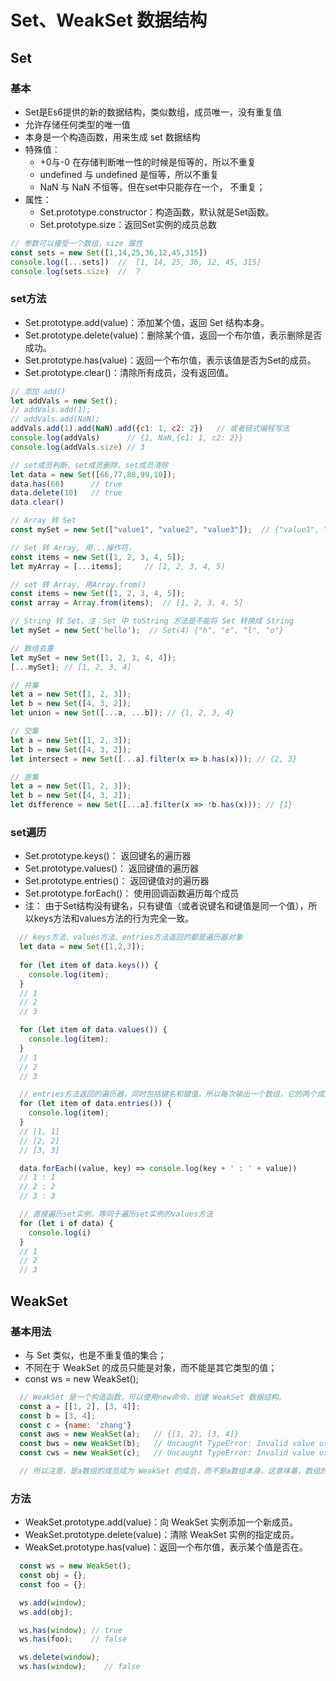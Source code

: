 # Set、WeakSet 数据结构

## Set

### 基本

- Set是Es6提供的新的数据结构，类似数组，成员唯一，没有重复值
- 允许存储任何类型的唯一值
- 本身是一个构造函数，用来生成 set 数据结构
- 特殊值：
  - +0与-0 在存储判断唯一性的时候是恒等的，所以不重复
  - undefined 与 undefined 是恒等，所以不重复
  - NaN 与 NaN 不恒等，但在set中只能存在一个， 不重复；
- 属性：
  - Set.prototype.constructor：构造函数，默认就是Set函数。
  - Set.prototype.size：返回Set实例的成员总数

```js
// 参数可以接受一个数组，size 属性
const sets = new Set([1,14,25,36,12,45,315])
console.log([...sets])  //  [1, 14, 25, 36, 12, 45, 315]
console.log(sets.size)  //  7
```

### set方法

- Set.prototype.add(value)：添加某个值，返回 Set 结构本身。
- Set.prototype.delete(value)：删除某个值，返回一个布尔值，表示删除是否成功。
- Set.prototype.has(value)：返回一个布尔值，表示该值是否为Set的成员。
- Set.prototype.clear()：清除所有成员，没有返回值。

```js
// 添加 add()
let addVals = new Set();
// addVals.add(1);
// addVals.add(NaN);
addVals.add(1).add(NaN).add({c1: 1, c2: 2})   // 或者链式编程写法
console.log(addVals)      // {1, NaN,{c1: 1, c2: 2}}
console.log(addVals.size) // 3

// set成员判断、set成员删除、set成员清除
let data = new Set([66,77,88,99,10]);
data.has(66)      // true
data.delete(10)   // true
data.clear()

// Array 转 Set
const mySet = new Set(["value1", "value2", "value3"]);  // {"value1", "value2", "value3"}

// Set 转 Array, 用...操作符，
const items = new Set([1, 2, 3, 4, 5]);
let myArray = [...items];     // [1, 2, 3, 4, 5]

// set 转 Array, 用Array.from()
const items = new Set([1, 2, 3, 4, 5]);
const array = Array.from(items);  // [1, 2, 3, 4, 5]

// String 转 Set，注：Set 中 toString 方法是不能将 Set 转换成 String
let mySet = new Set('hello');  // Set(4) {"h", "e", "l", "o"}

// 数组去重
let mySet = new Set([1, 2, 3, 4, 4]);
[...mySet]; // [1, 2, 3, 4]

// 并集
let a = new Set([1, 2, 3]);
let b = new Set([4, 3, 2]);
let union = new Set([...a, ...b]); // {1, 2, 3, 4}

// 交集
let a = new Set([1, 2, 3]);
let b = new Set([4, 3, 2]);
let intersect = new Set([...a].filter(x => b.has(x))); // {2, 3}

// 差集
let a = new Set([1, 2, 3]);
let b = new Set([4, 3, 2]);
let difference = new Set([...a].filter(x => !b.has(x))); // {1}

```

### set遍历

- Set.prototype.keys()：    返回键名的遍历器
- Set.prototype.values()：  返回键值的遍历器
- Set.prototype.entries()： 返回键值对的遍历器
- Set.prototype.forEach()： 使用回调函数遍历每个成员
- 注： 由于Set结构没有键名，只有键值（或者说键名和键值是同一个值），所以keys方法和values方法的行为完全一致。

```js
  // keys方法、values方法、entries方法返回的都是遍历器对象
  let data = new Set([1,2,3]);
  
  for (let item of data.keys()) {
    console.log(item);
  }
  // 1
  // 2
  // 3

  for (let item of data.values()) {
    console.log(item);
  }
  // 1
  // 2
  // 3

  // entries方法返回的遍历器，同时包括键名和键值，所以每次输出一个数组，它的两个成员完全相等。
  for (let item of data.entries()) {
    console.log(item);
  }
  // [1, 1]
  // [2, 2]
  // [3, 3]

  data.forEach((value, key) => console.log(key + ' : ' + value)) 
  // 1 : 1  
  // 2 : 2  
  // 3 : 3

  // 直接遍历set实例，等同于遍历set实例的values方法
  for (let i of data) {
    console.log(i)
  }
  // 1
  // 2
  // 3
```

## WeakSet

### 基本用法

- 与 Set 类似，也是不重复值的集合；
- 不同在于 WeakSet 的成员只能是对象，而不能是其它类型的值；
- const ws = new WeakSet();

```js
  // WeakSet 是一个构造函数，可以使用new命令，创建 WeakSet 数据结构。
  const a = [[1, 2], [3, 4]];
  const b = [3, 4];
  const c = {name: 'zhang'}
  const aws = new WeakSet(a);   // {[1, 2], [3, 4]}
  const bws = new WeakSet(b);   // Uncaught TypeError: Invalid value used in weak set(…)
  const cws = new WeakSet(c);   // Uncaught TypeError: Invalid value used in weak set(…)

  // 所以注意，是a数组的成员成为 WeakSet 的成员，而不是a数组本身。这意味着，数组的成员只能是对象。
```

### 方法

- WeakSet.prototype.add(value)：向 WeakSet 实例添加一个新成员。
- WeakSet.prototype.delete(value)：清除 WeakSet 实例的指定成员。
- WeakSet.prototype.has(value)：返回一个布尔值，表示某个值是否在。

```js
  const ws = new WeakSet();
  const obj = {};
  const foo = {};

  ws.add(window);
  ws.add(obj);

  ws.has(window); // true
  ws.has(foo);    // false

  ws.delete(window);
  ws.has(window);    // false
```

